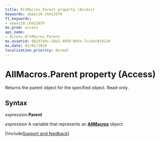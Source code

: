 ```yaml
---
title: AllMacros.Parent property (Access)
keywords: vbaac10.chm12679
f1_keywords:
- vbaac10.chm12679
ms.prod: access
api_name:
- Access.AllMacros.Parent
ms.assetid: 082d7ddc-1bb2-4959-005e-7ccd4c019130
ms.date: 02/01/2019
localization_priority: Normal
---
```



# AllMacros.Parent property (Access)

Returns the parent object for the specified object. Read-only.


## Syntax

_expression_.**Parent**

_expression_ A variable that represents an **[AllMacros](access.allmacros.md)** object.




[!include[Support and feedback](~/includes/feedback-boilerplate.md)]